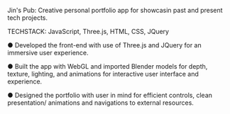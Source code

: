Jin's Pub: Creative personal portfolio app for showcasin past and present tech projects.

TECHSTACK: JavaScript, Three.js, HTML, CSS, JQuery

●	Developed the front-end with use of Three.js and JQuery for an immersive user experience.  

●	Built the app with WebGL and imported Blender models for depth, texture, lighting, and animations for interactive user interface and experience. 

●	Designed the portfolio with user in mind for efficient controls, clean presentation/ animations and navigations to external resources. 
